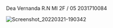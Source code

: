 Dea Vernanda R.N
MI 2F / 05
2031710084

![Screenshot_20220321-190342](https://user-images.githubusercontent.com/89899114/159260704-c047bad3-1adc-410b-b56e-4e1e65e89d40.jpg)
